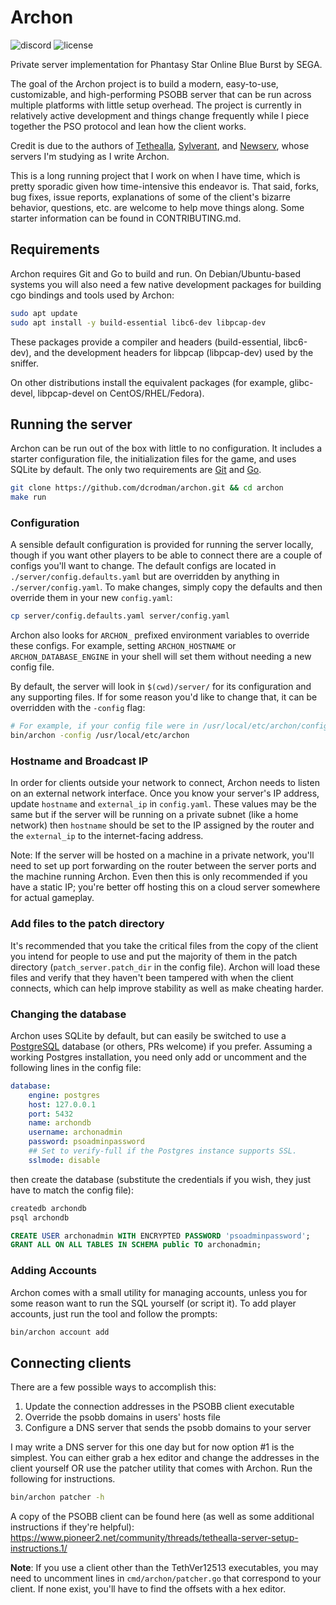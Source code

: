 # Archon
![discord](https://img.shields.io/discord/819749462468984923) 
![license](https://img.shields.io/github/license/dcrodman/archon) 

Private server implementation for Phantasy Star Online Blue Burst by SEGA.

The goal of the Archon project is to build a modern, easy-to-use, customizable, and 
high-performing PSOBB server that can be run across multiple platforms with little 
setup overhead. The project is currently in relatively active development and things
change frequently while I piece together the PSO protocol and lean how the client works.

Credit is due to the authors of [Tethealla](http://pioneer2.net), 
[Sylverant](http://sylverant.net), and [Newserv](http://www.fuzziqersoftware.com), 
whose servers I'm studying as I write Archon.

This is a long running project that I work on when I have time, which is pretty sporadic
given how time-intensive this endeavor is. That said, forks, bug fixes, issue reports,
explanations of some of the client's bizarre behavior, questions, etc. are welcome to
help move things along. Some starter information can be found in CONTRIBUTING.md.


## Requirements

Archon requires Git and Go to build and run. On Debian/Ubuntu-based systems you will also need a few native development packages for building cgo bindings and tools used by Archon:

```bash
sudo apt update
sudo apt install -y build-essential libc6-dev libpcap-dev
```

These packages provide a compiler and headers (build-essential, libc6-dev), and the development headers for libpcap (libpcap-dev) used by the sniffer.

On other distributions install the equivalent packages (for example, glibc-devel, libpcap-devel on CentOS/RHEL/Fedora).


## Running the server

Archon can be run out of the box with little to no configuration. It includes a starter
configuration file, the initialization files for the game, and uses SQLite by default. The
only two requirements are [Git](https://git-scm.com/) and [Go](https://go.dev/doc/install).

```bash
git clone https://github.com/dcrodman/archon.git && cd archon
make run
```

### Configuration

A sensible default configuration is provided for running the server locally, though if you want other players
to be able to connect there are a couple of configs you'll want to change. The default configs are located in
`./server/config.defaults.yaml` but are overridden by anything in `./server/config.yaml`. To make changes, simply
copy the defaults and then override them in your new `config.yaml`:

```bash
cp server/config.defaults.yaml server/config.yaml
```

Archon also looks for `ARCHON_` prefixed environment variables to override these configs. For example, setting
`ARCHON_HOSTNAME` or `ARCHON_DATABASE_ENGINE` in your shell will set them without needing a new config file.

By default, the server will look in `$(cwd)/server/` for its configuration and any supporting files. If for some
reason you'd like to change that, it can be overridden with the `-config` flag:

```bash
# For example, if your config file were in /usr/local/etc/archon/config.yaml:
bin/archon -config /usr/local/etc/archon
```

### Hostname and Broadcast IP

In order for clients outside your network to connect, Archon needs to listen on an external network interface.
Once you know your server's IP address, update `hostname` and `external_ip` in `config.yaml`. These values may
be the same but if the server will be running on a private subnet (like a home network) then `hostname` 
should be set to the IP assigned by the router and the `external_ip` to the internet-facing address.

Note: If the server will be hosted on a machine in a private network, you'll need to set up port forwarding
on the router between the server ports and the machine running Archon. Even then this is only recommended
if you have a static IP; you're better off hosting this on a cloud server somewhere for actual gameplay.

### Add files to the patch directory

It's recommended that you take the critical files from the copy of the client you intend for people to
use and put the majority of them in the patch directory (`patch_server.patch_dir` in the config file).
Archon will load these files and verify that they haven't been tampered with when the client connects,
which can help improve stability as well as make cheating harder.

### Changing the database

Archon uses SQLite by default, but can easily be switched to use a [PostgreSQL](https://www.postgresql.org/) 
database (or others, PRs welcome) if you prefer. Assuming a working Postgres installation, you need only add
or uncomment and the following lines in the config file:

```yaml
database:
    engine: postgres
    host: 127.0.0.1
    port: 5432
    name: archondb
    username: archonadmin
    password: psoadminpassword
    ## Set to verify-full if the Postgres instance supports SSL.
    sslmode: disable
```

then create the database (substitute the credentials if you wish, they just have to match the config file):

```bash
createdb archondb
psql archondb
```

```sql
CREATE USER archonadmin WITH ENCRYPTED PASSWORD 'psoadminpassword';
GRANT ALL ON ALL TABLES IN SCHEMA public TO archonadmin;
```

### Adding Accounts

Archon comes with a small utility for managing accounts, unless you for some reason want to run the SQL
yourself (or script it). To add player accounts, just run the tool and follow the prompts:

```bash
bin/archon account add
```

## Connecting clients

There are a few possible ways to accomplish this:  
  1. Update the connection addresses in the PSOBB client executable
  2. Override the psobb domains in users' hosts file
  3. Configure a DNS server that sends the psobb domains to your server

I may write a DNS server for this one day but for now option #1 is the simplest. You can either grab
a hex editor and change the addresses in the client yourself OR use the patcher utility that comes 
with Archon. Run the following for instructions.

```bash
bin/archon patcher -h
```

A copy of the PSOBB client can be found here (as well as some additional instructions if they're helpful):
https://www.pioneer2.net/community/threads/tethealla-server-setup-instructions.1/

**Note**: If you use a client other than the TethVer12513 executables, you may need to uncomment lines
in `cmd/archon/patcher.go` that correspond to your client. If none exist, you'll have to find the offsets with a
hex editor.

